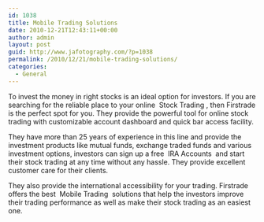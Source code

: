 ```yaml
---
id: 1038
title: Mobile Trading Solutions
date: 2010-12-21T12:43:11+00:00
author: admin
layout: post
guid: http://www.jafotography.com/?p=1038
permalink: /2010/12/21/mobile-trading-solutions/
categories:
  - General
---
```

To invest the money in right stocks is an ideal option for investors. If you are searching for the reliable place to your online &nbsp;Stock Trading&nbsp;, then Firstrade is the perfect spot for you. They provide the powerful tool for online stock trading with customizable account dashboard and quick bar access facility.

They have more than 25 years of experience in this line and provide the investment products like mutual funds, exchange traded funds and various investment options, investors can sign up a free &nbsp;IRA Accounts&nbsp; and start their stock trading at any time without any hassle. They provide excellent customer care for their clients.

They also provide the international accessibility for your trading. Firstrade offers the best &nbsp;Mobile Trading&nbsp; solutions that help the investors improve their trading performance as well as make their stock trading as an easiest one.